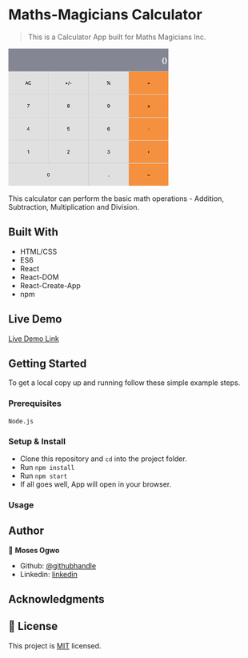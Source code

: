 # Maths-Magicians Calculator

> This is a Calculator App built for Maths Magicians Inc.

![](app-screenshot.png)

This calculator can perform the basic math operations - Addition, Subtraction, Multiplication and Division. 

## Built With

- HTML/CSS
- ES6
- React
- React-DOM
- React-Create-App
- npm

## Live Demo

[Live Demo Link](https://mmi-calculator.herokuapp.com/)


## Getting Started

To get a local copy up and running follow these simple example steps.

### Prerequisites
    Node.js

### Setup & Install
- Clone this repository and `cd` into the project folder.
- Run `npm install`
- Run `npm start` 
- If all goes well, App will open in your browser.


### Usage



## Author

👤 **Moses Ogwo**

- Github: [@githubhandle](https://github.com/mosesogwo)
- Linkedin: [linkedin](https://www.linkedin.com/in/moses-ogwo-327168114/)


## Acknowledgments


## 📝 License

This project is [MIT](http://www.tldrlegal.com/license/mit-license) licensed.
